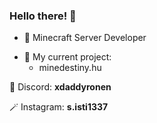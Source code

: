 ### Hello there! 👋

- 🔗 Minecraft Server Developer
* 🌱 My current project:
   * minedestiny.hu

 👾 Discord: **xdaddyronen**
 
 🪄 Instagram: **s.isti1337**
